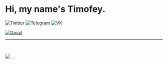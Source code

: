 # Hi, my name's Timofey.

[![Twitter](https://img.shields.io/badge/-@Akset045-white.svg?logo=twitter&amp;style=for-the-badge)](https://twitter.com/akset045)
[![Telegram](https://img.shields.io/badge/-@Akset045-white.svg?logo=telegram&amp;style=for-the-badge)](https://t.me/akset045)
[![VK](https://img.shields.io/badge/-@Akset045-white.svg?logo=vk&logoColor=blue&amp;style=for-the-badge)](http://vk.com/akset045)

[![Gmail](https://img.shields.io/badge/-@Akset045-white.svg?logo=gmail&logoColor=red&amp;style=for-the-badge)](mailto:akset045@gmail.com)

---
<br>

![](https://github-readme-stats.vercel.app/api/top-langs/?username=akset045&layout=compact&custom_title=Languages)
